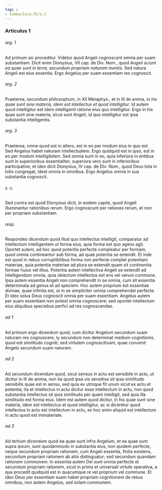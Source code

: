 ```yaml
---
tags : 
- Summa/Ia/q.55/a.1
---
```


### Articulus 1

###### arg. 1
Ad primum sic proceditur. Videtur quod Angeli cognoscant omnia per suam substantiam. Dicit enim Dionysius, VII cap. de Div. Nom., quod *Angeli sciunt ea quae sunt in terra, secundum propriam naturam mentis*. Sed natura Angeli est eius essentia. Ergo Angelus per suam essentiam res cognoscit.

###### arg. 2
Praeterea, secundum philosophum, in XII Metaphys., et in III de anima, *in his quae sunt sine materia, idem est intellectus et quod intelligitur*. Id autem quod intelligitur est idem intelligenti ratione eius quo intelligitur. Ergo in his quae sunt sine materia, sicut sunt Angeli, id quo intelligitur est ipsa substantia intelligentis.

###### arg. 3
Praeterea, omne quod est in altero, est in eo per modum eius in quo est. Sed Angelus habet naturam intellectualem. Ergo quidquid est in ipso, est in eo per modum intelligibilem. Sed omnia sunt in eo, quia inferiora in entibus sunt in superioribus essentialiter, superiora vero sunt in inferioribus participative; et ideo dicit Dionysius, IV cap. de Div. Nom., quod Deus tota in totis congregat, idest omnia in omnibus. Ergo Angelus omnia in sua substantia cognoscit.

###### s. c.
Sed contra est quod Dionysius dicit, in eodem capite, quod Angeli illuminantur rationibus rerum. Ergo cognoscunt per rationes rerum, et non per propriam substantiam.

###### resp.
Respondeo dicendum quod illud quo intellectus intelligit, comparatur ad intellectum intelligentem ut forma eius, quia forma est quo agens agit. Oportet autem, ad hoc quod potentia perfecte compleatur per formam, quod omnia contineantur sub forma, ad quae potentia se extendit. Et inde est quod in rebus corruptibilibus forma non perfecte complet potentiam materiae, quia potentia materiae ad plura se extendit quam sit continentia formae huius vel illius. Potentia autem intellectiva Angeli se extendit ad intelligendum omnia, quia obiectum intellectus est ens vel verum commune. Ipsa autem essentia Angeli non comprehendit in se omnia, cum sit essentia determinata ad genus et ad speciem. Hoc autem proprium est essentiae divinae, quae infinita est, ut in se simpliciter omnia comprehendat perfecte. Et ideo solus Deus cognoscit omnia per suam essentiam. Angelus autem per suam essentiam non potest omnia cognoscere; sed oportet intellectum eius aliquibus speciebus perfici ad res cognoscendas.

###### ad 1
Ad primum ergo dicendum quod, cum dicitur Angelum secundum suam naturam res cognoscere, ly secundum non determinat medium cognitionis, quod est similitudo cogniti; sed virtutem cognoscitivam, quae convenit Angelo secundum suam naturam.

###### ad 2
Ad secundum dicendum quod, sicut sensus in actu est sensibile in actu, ut dicitur in III de anima, non ita quod ipsa vis sensitiva sit ipsa similitudo sensibilis quae est in sensu, sed quia ex utroque fit unum sicut ex actu et potentia; ita et intellectus in actu dicitur esse intellectum in actu, non quod substantia intellectus sit ipsa similitudo per quam intelligit, sed quia illa similitudo est forma eius. Idem est autem quod dicitur, in his quae sunt sine materia, idem est intellectus et quod intelligitur, ac si diceretur quod intellectus in actu est intellectum in actu, ex hoc enim aliquid est intellectum in actu quod est immateriale.

###### ad 3
Ad tertium dicendum quod ea quae sunt infra Angelum, et ea quae sunt supra ipsum, sunt quodammodo in substantia eius, non quidem perfecte, neque secundum propriam rationem, cum Angeli essentia, finita existens, secundum propriam rationem ab aliis distinguatur; sed secundum quandam rationem communem. In essentia autem Dei sunt omnia perfecte et secundum propriam rationem, sicut in prima et universali virtute operativa, a qua procedit quidquid est in quacumque re vel proprium vel commune. Et ideo Deus per essentiam suam habet propriam cognitionem de rebus omnibus, non autem Angelus, sed solam communem.

